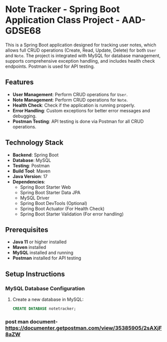 # Note Tracker - Spring Boot Application Class Project - AAD- GDSE68

This is a Spring Boot application designed for tracking user notes, which allows full CRUD operations (Create, Read, Update, Delete) for both `User` and `Note`. The project is integrated with MySQL for database management, supports comprehensive exception handling, and includes health check endpoints. Postman is used for API testing.

## Features

- **User Management**: Perform CRUD operations for `User`.
- **Note Management**: Perform CRUD operations for `Note`.
- **Health Check**: Check if the application is running properly.
- **Error Handling**: Custom exceptions for better error messages and debugging.
- **Postman Testing**: API testing is done via Postman for all CRUD operations.

## Technology Stack

- **Backend**: Spring Boot
- **Database**: MySQL
- **Testing**: Postman
- **Build Tool**: Maven
- **Java Version**: 17
- **Dependencies**:
  - Spring Boot Starter Web
  - Spring Boot Starter Data JPA
  - MySQL Driver
  - Spring Boot DevTools (Optional)
  - Spring Boot Actuator (For Health Check)
  - Spring Boot Starter Validation (For error handling)

## Prerequisites

- **Java 11** or higher installed
- **Maven** installed
- **MySQL** installed and running
- **Postman** installed for API testing

## Setup Instructions

### MySQL Database Configuration

1. Create a new database in MySQL:
   ```sql
   CREATE DATABASE notetracker;


### post man document- https://documenter.getpostman.com/view/35385905/2sAXjF8aZW
